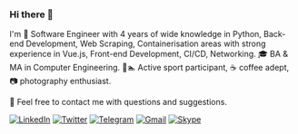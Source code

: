 <!-- markdownlint-disable MD041 -->

### Hi there 👋

I'm 🐍 Software Engineer with 4 years of wide knowledge in Python,
Back-end Development, Web Scraping, Containerisation areas with strong
experience in Vue.js, Front-end Development, CI/CD, Networking. 🎓 BA & MA in
Computer Engineering. 🚵🏊 Active sport participant, ☕ coffee adept, 📷
photography enthusiast.

👋 Feel free to contact me with questions and suggestions.

<!-- markdownlint-disable MD013 -->
[![LinkedIn](https://img.shields.io/badge/LinkedIn-0A66C2?logo=linkedin&logoColor=fff&style=flat)](https://www.linkedin.com/in/malokhvii-eduard/)
[![Twitter](https://img.shields.io/badge/Twitter-1DA1F2?logo=twitter&logoColor=fff&style=flat)](https://twitter.com/EduardMalokhvii)
[![Telegram](https://img.shields.io/badge/Telegram-26A5E4?logo=telegram&logoColor=fff&style=flat)](https://t.me/EduardMalokhvii)
[![Gmail](https://img.shields.io/badge/Gmail-EA4335?logo=gmail&logoColor=fff&style=flat)](mailto:malokhvii.ee@gmail.com)
[![Skype](https://img.shields.io/badge/Skype-00AFF0?logo=skype&logoColor=fff&style=flat)](https://join.skype.com/invite/gzHb9cYTi0A1)
<!-- markdownlint-enable MD013 -->
